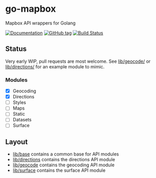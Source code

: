 # go-mapbox

Mapbox API wrappers for Golang

[![Documentation](https://img.shields.io/badge/docs-godoc-blue.svg)](https://godoc.org/github.com/ryankurte/go-mapbox)
[![GitHub tag](https://img.shields.io/github/tag/ryankurte/go-mapbox.svg)](https://github.com/ryankurte/go-mapbox)
[![Build Status](https://travis-ci.org/ryankurte/go-mapbox.svg?branch=master)](https://travis-ci.org/ryankurte/go-mapbox)

## Status

Very early WIP, pull requests are most welcome. See [lib/geocode/](lib/geocode) or [lib/directions/](lib/directions) for an example module to mimic.

### Modules

- [X] Geocoding
- [X] Directions
- [ ] Styles
- [ ] Maps
- [ ] Static
- [ ] Datasets
- [ ] Surface

## Layout

- [lib/base](lib/base/) contains a common base for API modules
- [lib/directions](lib/directions/) contains the directions API module
- [lib/geocode](lib/geocode/) contains the geocoding API module
- [lib/surface](lib/surface/) contains the surface API module
